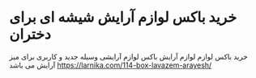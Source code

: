 # خرید باکس لوازم آرایش شیشه ای برای دختران
خرید باکس لوازم لوازم آرایش
باکس لوازم آرایشی وسیله جدید و کاربری برای میز آرایش می باشد
https://larnika.com/114-box-lavazem-arayesh/
